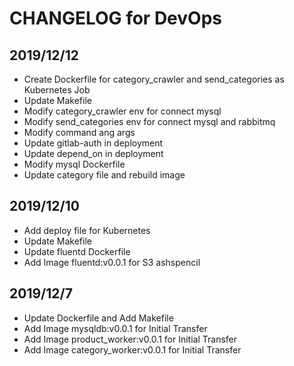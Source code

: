 # CHANGELOG for DevOps

## 2019/12/12

- Create Dockerfile for category_crawler and send_categories as Kubernetes Job
- Update Makefile
- Modify category_crawler env for connect mysql
- Modify send_categories env for connect mysql and rabbitmq
- Modify command ang args
- Update gitlab-auth in deployment
- Update depend_on in deployment
- Modify mysql Dockerfile
- Update category file and rebuild image

## 2019/12/10

- Add deploy file for Kubernetes
- Update Makefile
- Update fluentd Dockerfile
- Add Image fluentd:v0.0.1 for S3 ashspencil



## 2019/12/7

- Update Dockerfile and Add Makefile
- Add Image mysqldb:v0.0.1 for Initial Transfer
- Add Image product_worker:v0.0.1 for Initial Transfer
- Add Image category_worker:v0.0.1 for Initial Transfer
